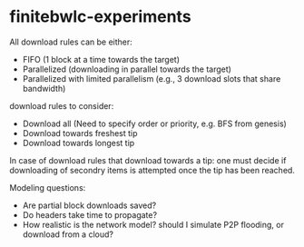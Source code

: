 # finitebwlc-experiments

All download rules can be either:

- FIFO (1 block at a time towards the target)
- Parallelized (downloading in parallel towards the target)
- Parallelized with limited parallelism (e.g., 3 download slots that share bandwidth)

download rules to consider:

- Download all (Need to specify order or priority, e.g. BFS from genesis)
- Download towards freshest tip
- Download towards longest tip

In case of download rules that download towards a tip: one must decide if downloading of secondry items is attempted once the tip has been reached.

Modeling questions:

- Are partial block downloads saved?
- Do headers take time to propagate?
- How realistic is the network model? should I simulate P2P flooding, or download from a cloud?